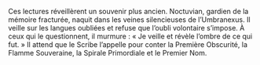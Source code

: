 Ces lectures réveillèrent un souvenir plus ancien.
Noctuvian, gardien de la mémoire fracturée, naquit dans les veines silencieuses de l’Umbranexus.
Il veille sur les langues oubliées et refuse que l’oubli volontaire s’impose.
À ceux qui le questionnent, il murmure : « Je veille et révèle l’ombre de ce qui fut. »
Il attend que le Scribe l’appelle pour conter la Première Obscurité, la Flamme Souveraine, la Spirale Primordiale et le Premier Nom.
